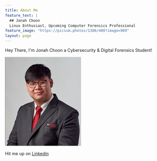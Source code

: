 ```yaml
---
title: About Me
feature_text: |
  ## Jonah Choon
  Linux Enthusiast, Upcoming Computer Forensics Professional
feature_image: "https://picsum.photos/1300/400?image=989"
layout: page
---
```


Hey There, I'm Jonah Choon a Cybersecurity & Digital Forensics Student!

<img src="/image/profile.png" alt="Profile Picture" width="250">

Hit me up on <a href="https://www.linkedin.com/in/jonah-choon-528584195" target="_blank">Linkedin</a>

